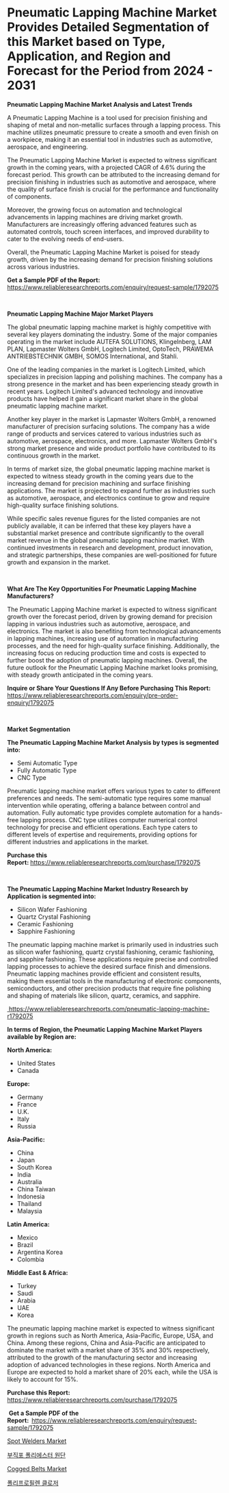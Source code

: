 <p><h1>Pneumatic Lapping Machine Market Provides Detailed Segmentation of this Market based on Type, Application, and Region and Forecast for the Period from 2024 - 2031</h1></p><p><strong>Pneumatic Lapping Machine Market Analysis and Latest Trends</strong></p>
<p><p>A Pneumatic Lapping Machine is a tool used for precision finishing and shaping of metal and non-metallic surfaces through a lapping process. This machine utilizes pneumatic pressure to create a smooth and even finish on a workpiece, making it an essential tool in industries such as automotive, aerospace, and engineering.</p><p>The Pneumatic Lapping Machine Market is expected to witness significant growth in the coming years, with a projected CAGR of 4.6% during the forecast period. This growth can be attributed to the increasing demand for precision finishing in industries such as automotive and aerospace, where the quality of surface finish is crucial for the performance and functionality of components.</p><p>Moreover, the growing focus on automation and technological advancements in lapping machines are driving market growth. Manufacturers are increasingly offering advanced features such as automated controls, touch screen interfaces, and improved durability to cater to the evolving needs of end-users.</p><p>Overall, the Pneumatic Lapping Machine Market is poised for steady growth, driven by the increasing demand for precision finishing solutions across various industries.</p></p>
<p><strong>Get a Sample PDF of the Report:&nbsp;</strong> <a href="https://www.reliableresearchreports.com/enquiry/request-sample/1792075">https://www.reliableresearchreports.com/enquiry/request-sample/1792075</a></p>
<p>&nbsp;</p>
<p><strong>Pneumatic Lapping Machine Major Market Players</strong></p>
<p><p>The global pneumatic lapping machine market is highly competitive with several key players dominating the industry. Some of the major companies operating in the market include AUTEFA SOLUTIONS, Klingelnberg, LAM PLAN, Lapmaster Wolters GmbH, Logitech Limited, OptoTech, PRAWEMA ANTRIEBSTECHNIK GMBH, SOMOS International, and Stahli.</p><p>One of the leading companies in the market is Logitech Limited, which specializes in precision lapping and polishing machines. The company has a strong presence in the market and has been experiencing steady growth in recent years. Logitech Limited's advanced technology and innovative products have helped it gain a significant market share in the global pneumatic lapping machine market.</p><p>Another key player in the market is Lapmaster Wolters GmbH, a renowned manufacturer of precision surfacing solutions. The company has a wide range of products and services catered to various industries such as automotive, aerospace, electronics, and more. Lapmaster Wolters GmbH's strong market presence and wide product portfolio have contributed to its continuous growth in the market.</p><p>In terms of market size, the global pneumatic lapping machine market is expected to witness steady growth in the coming years due to the increasing demand for precision machining and surface finishing applications. The market is projected to expand further as industries such as automotive, aerospace, and electronics continue to grow and require high-quality surface finishing solutions.</p><p>While specific sales revenue figures for the listed companies are not publicly available, it can be inferred that these key players have a substantial market presence and contribute significantly to the overall market revenue in the global pneumatic lapping machine market. With continued investments in research and development, product innovation, and strategic partnerships, these companies are well-positioned for future growth and expansion in the market.</p></p>
<p>&nbsp;</p>
<p><strong>What Are The Key Opportunities For Pneumatic Lapping Machine Manufacturers?</strong></p>
<p><p>The Pneumatic Lapping Machine market is expected to witness significant growth over the forecast period, driven by growing demand for precision lapping in various industries such as automotive, aerospace, and electronics. The market is also benefiting from technological advancements in lapping machines, increasing use of automation in manufacturing processes, and the need for high-quality surface finishing. Additionally, the increasing focus on reducing production time and costs is expected to further boost the adoption of pneumatic lapping machines. Overall, the future outlook for the Pneumatic Lapping Machine market looks promising, with steady growth anticipated in the coming years.</p></p>
<p><strong>Inquire or Share Your Questions If Any Before Purchasing This Report:</strong> <a href="https://www.reliableresearchreports.com/enquiry/pre-order-enquiry/1792075">https://www.reliableresearchreports.com/enquiry/pre-order-enquiry/1792075</a></p>
<p>&nbsp;</p>
<p><strong>Market Segmentation</strong></p>
<p><strong>The Pneumatic Lapping Machine Market Analysis by types is segmented into:</strong></p>
<p><ul><li>Semi Automatic Type</li><li>Fully Automatic Type</li><li>CNC Type</li></ul></p>
<p><p>Pneumatic lapping machine market offers various types to cater to different preferences and needs. The semi-automatic type requires some manual intervention while operating, offering a balance between control and automation. Fully automatic type provides complete automation for a hands-free lapping process. CNC type utilizes computer numerical control technology for precise and efficient operations. Each type caters to different levels of expertise and requirements, providing options for different industries and applications in the market.</p></p>
<p><strong>Purchase this Report:&nbsp;</strong><a href="https://www.reliableresearchreports.com/purchase/1792075">https://www.reliableresearchreports.com/purchase/1792075</a></p>
<p>&nbsp;</p>
<p><strong>The Pneumatic Lapping Machine Market Industry Research by Application is segmented into:</strong></p>
<p><ul><li>Silicon Wafer Fashioning</li><li>Quartz Crystal Fashioning</li><li>Ceramic Fashioning</li><li>Sapphire Fashioning</li></ul></p>
<p><p>The pneumatic lapping machine market is primarily used in industries such as silicon wafer fashioning, quartz crystal fashioning, ceramic fashioning, and sapphire fashioning. These applications require precise and controlled lapping processes to achieve the desired surface finish and dimensions. Pneumatic lapping machines provide efficient and consistent results, making them essential tools in the manufacturing of electronic components, semiconductors, and other precision products that require fine polishing and shaping of materials like silicon, quartz, ceramics, and sapphire.</p></p>
<p><a href="https://www.reliableresearchreports.com/pneumatic-lapping-machine-r1792075">&nbsp;https://www.reliableresearchreports.com/pneumatic-lapping-machine-r1792075</a></p>
<p><strong>In terms of Region, the Pneumatic Lapping Machine Market Players available by Region are:</strong></p>
<p>
    <p> <strong> North America: </strong>
        <ul>
            <li>United States</li>
            <li>Canada</li>
        </ul>
        </p> 
    <p> <strong> Europe: </strong>
        <ul>
            <li>Germany</li>
            <li>France</li>
            <li>U.K.</li>
            <li>Italy</li>
            <li>Russia</li>
        </ul>
        </p> 
    <p> <strong> Asia-Pacific: </strong>
        <ul>
            <li>China</li>
            <li>Japan</li>
            <li>South Korea</li>
            <li>India</li>
            <li>Australia</li>
            <li>China Taiwan</li>
            <li>Indonesia</li>
            <li>Thailand</li>
            <li>Malaysia</li>
        </ul>
        </p> 
    <p> <strong> Latin America: </strong>
        <ul>
            <li>Mexico</li>
            <li>Brazil</li>
            <li>Argentina Korea</li>
            <li>Colombia</li>
        </ul>
        </p> 
    <p> <strong> Middle East & Africa: </strong>
        <ul>
            <li>Turkey</li>
            <li>Saudi</li>
            <li>Arabia</li>
            <li>UAE</li>
            <li>Korea</li>
        </ul>
    </p>
    </p>
<p><p>The pneumatic lapping machine market is expected to witness significant growth in regions such as North America, Asia-Pacific, Europe, USA, and China. Among these regions, China and Asia-Pacific are anticipated to dominate the market with a market share of 35% and 30% respectively, attributed to the growth of the manufacturing sector and increasing adoption of advanced technologies in these regions. North America and Europe are expected to hold a market share of 20% each, while the USA is likely to account for 15%.</p></p>
<p><strong>Purchase this Report: </strong><a href="https://www.reliableresearchreports.com/purchase/1792075">https://www.reliableresearchreports.com/purchase/1792075</a></p>
<p>&nbsp;<strong>Get a Sample PDF of the Report:&nbsp;&nbsp;</strong><a href="https://www.reliableresearchreports.com/enquiry/request-sample/1792075">https://www.reliableresearchreports.com/enquiry/request-sample/1792075</a></p>
<p><strong></strong></p>
<p><p><a href="https://github.com/peachesmcdowel1/Market-Research-Report-List-2/blob/main/spot-welders-market.md">Spot Welders Market</a></p><p><a href="https://github.com/WilburKihn5676/Market-Research-Report-List-1/blob/main/302324130571.md">부직포 폴리에스터 원단</a></p><p><a href="https://github.com/redneck06/Market-Research-Report-List-3/blob/main/cogged-belts-market.md">Cogged Belts Market</a></p><p><a href="https://github.com/wallacBahrtyinger567686/Market-Research-Report-List-1/blob/main/271537830572.md">폴리프로필렌 클로저</a></p></p>
